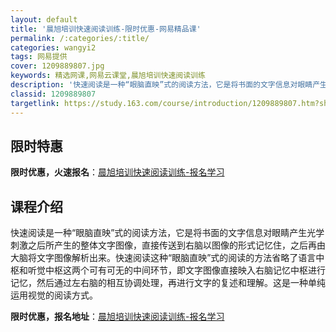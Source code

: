 ```yaml
---
layout: default
title: '晨旭培训快速阅读训练-限时优惠-网易精品课'
permalink: /:categories/:title/
categories: wangyi2
tags: 网易提供
cover: 1209889807.jpg
keywords: 精选网课,网易云课堂,晨旭培训快速阅读训练
description: '快速阅读是一种“眼脑直映”式的阅读方法，它是将书面的文字信息对眼睛产生光学刺激之后所产生的整体文字图像，直接传送到右脑以'
classid: 1209889807
targetlink: https://study.163.com/course/introduction/1209889807.htm?share=1&shareId=1025206652&utm_campaign=share&utm_medium=iphoneShare&utm_source=&utm_u=1025206652
---
```


## 限时特惠

**限时优惠，火速报名**：[晨旭培训快速阅读训练-报名学习](https://study.163.com/course/introduction/1209889807.htm?share=1&shareId=1025206652&utm_campaign=share&utm_medium=iphoneShare&utm_source=&utm_u=1025206652)

## 课程介绍

快速阅读是一种“眼脑直映”式的阅读方法，它是将书面的文字信息对眼睛产生光学刺激之后所产生的整体文字图像，直接传送到右脑以图像的形式记忆住，之后再由大脑将文字图像解析出来。快速阅读这种“眼脑直映”式的阅读的方法省略了语言中枢和听觉中枢这两个可有可无的中间环节，即文字图像直接映入右脑记忆中枢进行记忆，然后通过左右脑的相互协调处理，再进行文字的复述和理解。这是一种单纯运用视觉的阅读方式。

**限时优惠，报名地址**：[晨旭培训快速阅读训练-报名学习](https://study.163.com/course/introduction/1209889807.htm?share=1&shareId=1025206652&utm_campaign=share&utm_medium=iphoneShare&utm_source=&utm_u=1025206652)


